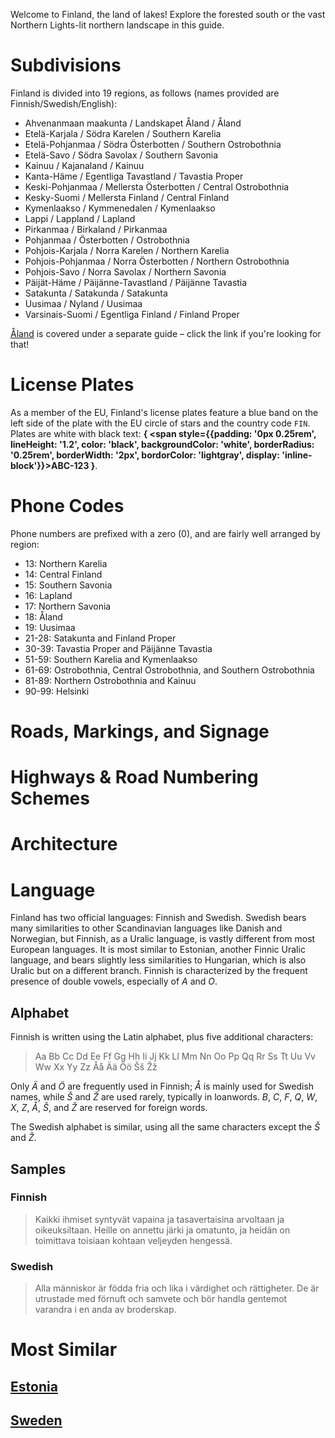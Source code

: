 Welcome to Finland, the land of lakes! Explore the forested south or the vast Northern Lights-lit northern landscape in this guide.

# Subdivisions

Finland is divided into 19 regions, as follows (names provided are Finnish/Swedish/English):

- Ahvenanmaan maakunta / Landskapet Åland / Åland
- Etelä-Karjala / Södra Karelen / Southern Karelia
- Etelä-Pohjanmaa / Södra Österbotten / Southern Ostrobothnia
- Etelä-Savo / Södra Savolax / Southern Savonia
- Kainuu / Kajanaland / Kainuu
- Kanta-Häme / Egentliga Tavastland / Tavastia Proper
- Keski-Pohjanmaa / Mellersta Österbotten / Central Ostrobothnia
- Kesky-Suomi / Mellersta Finland / Central Finland
- Kymenlaakso / Kymmenedalen / Kymenlaakso
- Lappi / Lappland / Lapland
- Pirkanmaa / Birkaland / Pirkanmaa
- Pohjanmaa / Österbotten / Ostrobothnia
- Pohjois-Karjala / Norra Karelen / Northern Karelia
- Pohjois-Pohjanmaa / Norra Österbotten / Northern Ostrobothnia
- Pohjois-Savo / Norra Savolax / Northern Savonia
- Päijät-Häme / Päijänne-Tavastland / Päijänne Tavastia
- Satakunta / Satakunda / Satakunta
- Uusimaa / Nyland / Uusimaa
- Varsinais-Suomi / Egentliga Finland / Finland Proper

<CountryMap code="FIN" scale="2400" level="2" />

[Åland](/countries/ALD) is covered under a separate guide – click the link if you're looking for that!

# License Plates

As a member of the EU, Finland's license plates feature a blue band on the left side of the plate with the EU circle of stars and the country code `FIN`. Plates are white with black text: **{
<span style={{padding: '0px 0.25rem', lineHeight: '1.2', color: 'black', backgroundColor: 'white', borderRadius: '0.25rem', borderWidth: '2px', bordorColor: 'lightgray', display: 'inline-block'}}>ABC-123</span>
}**.

# Phone Codes

Phone numbers are prefixed with a zero (0), and are fairly well arranged by region:

- 13: Northern Karelia
- 14: Central Finland
- 15: Southern Savonia
- 16: Lapland
- 17: Northern Savonia
- 18: Åland
- 19: Uusimaa
- 21-28: Satakunta and Finland Proper
- 30-39: Tavastia Proper and Päijänne Tavastia
- 51-59: Southern Karelia and Kymenlaakso
- 61-69: Ostrobothnia, Central Ostrobothnia, and Southern Ostrobothnia
- 81-89: Northern Ostrobothnia and Kainuu
- 90-99: Helsinki

# Roads, Markings, and Signage

# Highways & Road Numbering Schemes

# Architecture

# Language

Finland has two official languages: Finnish and Swedish. Swedish bears many similarities to other Scandinavian languages like Danish and Norwegian, but Finnish, as a Uralic language, is vastly different from most European languages. It is most similar to Estonian, another Finnic Uralic language, and bears slightly less similarities to Hungarian, which is also Uralic but on a different branch. Finnish is characterized by the frequent presence of double vowels, especially of _A_ and _O_.

## Alphabet

Finnish is written using the Latin alphabet, plus five additional characters:

> Aa Bb Cc Dd Ee Ff Gg Hh Ii Jj Kk Ll Mm Nn Oo Pp Qq Rr Ss Tt Uu Vv Ww Xx Yy Zz Åå Ää Öö Šš Žž

Only _Ä_ and _Ö_ are frequently used in Finnish; _Å_ is mainly used for Swedish names, while _Š_ and _Ž_ are used rarely, typically in loanwords. _B_, _C_, _F_, _Q_, _W_, _X_, _Z_, _Å_, _Š_, and _Ž_ are reserved for foreign words.

The Swedish alphabet is similar, using all the same characters except the _Š_ and _Ž_.

## Samples

### Finnish

> Kaikki ihmiset syntyvät vapaina ja tasavertaisina arvoltaan ja oikeuksiltaan. Heille on annettu järki ja omatunto, ja heidän on toimittava toisiaan kohtaan veljeyden hengessä.

### Swedish

> Alla människor är födda fria och lika i värdighet och rättigheter. De är utrustade med förnuft och samvete och bör handla gentemot varandra i en anda av broderskap.

# Most Similar

## [Estonia](/countries/EST)

## [Sweden](/countries/SWE)
